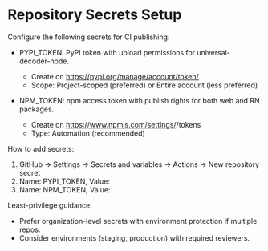 # Repository Secrets Setup

Configure the following secrets for CI publishing:

- PYPI_TOKEN: PyPI token with upload permissions for universal-decoder-node.
  - Create on https://pypi.org/manage/account/token/
  - Scope: Project-scoped (preferred) or Entire account (less preferred)

- NPM_TOKEN: npm access token with publish rights for both web and RN packages.
  - Create on https://www.npmjs.com/settings/<org-or-user>/tokens
  - Type: Automation (recommended)

How to add secrets:
1. GitHub → Settings → Secrets and variables → Actions → New repository secret
2. Name: PYPI_TOKEN, Value: <your-pypi-token>
3. Name: NPM_TOKEN, Value: <your-npm-token>

Least-privilege guidance:
- Prefer organization-level secrets with environment protection if multiple repos.
- Consider environments (staging, production) with required reviewers.